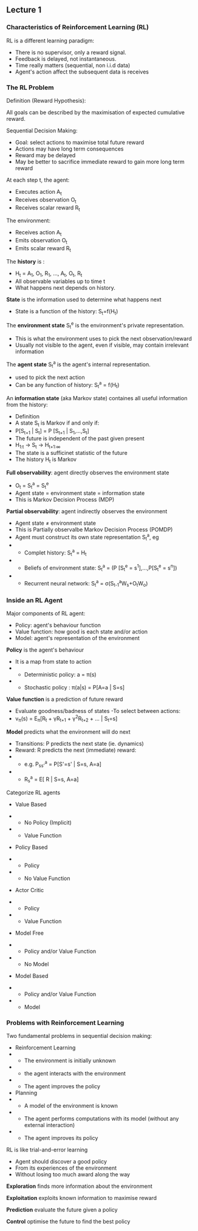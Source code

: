 ## Lecture 1
### Characteristics of Reinforcement Learning (RL)
RL is a different learning paradigm: 
- There is no supervisor, only a reward signal. 
- Feedback is delayed, not instantaneous.
- Time really matters (sequential, non i.i.d data)
- Agent's action affect the subsequent data is receives

### The RL Problem
Definition (Reward Hypothesis):

All goals can be described by the maximisation of expected cumulative reward. 

Sequential Decision Making:

- Goal: select actions to maximise total future reward
- Actions may have long term consequences
- Reward may be delayed
- May be better to sacrifice immediate reward to gain more long term reward

At each step t, the agent:

- Executes action A<sub>t</sub>
- Receives observation O<sub>t</sub>
- Receives scalar reward R<sub>t</sub>

The environment:

- Receives action A<sub>t</sub>
- Emits observation O<sub>t</sub>
- Emits scalar reward R<sub>t</sub>

The **history** is :
- H<sub>t</sub> = A<sub>1</sub>, O<sub>1</sub>, R<sub>1</sub>, ..., A<sub>t</sub>, O<sub>t</sub>, R<sub>t</sub>
- All observable variables up to time t
- What happens next depends on history.

**State** is the information used to determine what happens next
- State is a function of the history: S<sub>t</sub>=f(H<sub>t</sub>)

The **environment state** S<sub>t</sub><sup>e</sup> is the environment's private representation.
- This is what the environment uses to pick the next observation/reward
- Usually not visible to the agent, even if visible, may contain irrelevant information

The **agent state** S<sub>t</sub><sup>a</sup> is the agent's internal representation.
- used to pick the next action
- Can be any function of history: S<sub>t</sub><sup>a</sup> = f(H<sub>t</sub>)

An **information state** (aka Markov state) containes all useful information from the history:
- Definition
- A state S<sub>t</sub> is Markov if and only if:
- P[S<sub>t+1</sub> | S<sub>t</sub>] = P [S<sub>t+1</sub> | S<sub>1</sub>,...,S<sub>t</sub>]
- The future is independent of the past given present
- H<sub>1:t</sub> -> S<sub>t</sub> -> H<sub>t+1:∞</sub>
- The state is a sufficinet statistic of the future
- The history H<sub>t</sub> is Markov

**Full observability**: agent directly observes the environment state
- O<sub>t</sub> = S<sub>t</sub><sup>a</sup> = S<sub>t</sub><sup>e</sup>
- Agent state = environment state = information state
- This is Markov Decision Process (MDP)

**Partial observability**: agent indirectly observes the environment
- Agent state ≠ environment state
- This is Partially observalbe Markov Decision Process (POMDP)
- Agent must construct its own state representation S<sub>t</sub><sup>a</sup>, eg
- - Complet history: S<sub>t</sub><sup>a</sup> = H<sub>t</sub>
- - Beliefs of environment state: S<sub>t</sub><sup>a</sup> = (P [S<sub>t</sub><sup>e</sup> = s<sup>1</sup>],...,P[S<sub>t</sub><sup>e</sup> = s<sup>n</sup>])
- - Recurrent neural network: S<sub>t</sub><sup>a</sup> = σ(S<sub>t-1</sub><sup>a</sup>W<sub>s</sub>+O<sub>t</sub>W<sub>o</sub>)

### Inside an RL Agent
Major components of RL agent:
- Policy: agent's behaviour function
- Value function: how good is each state and/or action
- Model: agent's representation of the environment

**Policy** is the agent's behaviour
- It is a map from state to action
- - Deterministic policy: a = π(s)
- - Stochastic policy : π(a|s) = P[A=a | S=s]

**Value function** is a prediction of future reward
- Evaluate goodness/badness of states
-To select between actions:
- v<sub>π</sub>(s) = E<sub>π</sub>[R<sub>t</sub> + γR<sub>t+1</sub> + γ<sup>2</sup>R<sub>t+2</sub> + ... | S<sub>t</sub>=s]

**Model** predicts what the environment will do next
- Transitions: P predicts the next state (ie. dynamics)
- Reward: R predicts the next (immediate) reward:
- - e.g. P<sub>ss'</sub><sup>a</sup> = P[S'=s' | S=s, A=a]
- - R<sub>s</sub><sup>a</sup> = E[ R | S=s, A=a]

Categorize RL agents
- Value Based
- - No Policy (Implicit)
- - Value Function
- Policy Based
- - Policy
- - No Value Function
- Actor Critic
- - Policy
- - Value Function

- Model Free
- - Policy and/or Value Function
- - No Model
- Model Based
- - Policy and/or Value Function
- - Model

### Problems with Reinforcement Learning
Two fundamental problems in sequential decision making:
- Reinforcement Learning
- - The environment is initially unknown
- - the agent interacts with the environment
- - The agent improves the policy
- Planning
- - A model of the environment is known
- - The agent performs computations with its model (without any external interaction)
- - The agent improves its policy

RL is like trial-and-error learning
- Agent should discover a good policy
- From its experiences of the environment
- Without losing too much award along the way

**Exploration** finds more information about the environment

**Exploitation** exploits known information to maximise reward

**Prediction** evaluate the future given a policy

**Control** optimise the future to find the best policy
